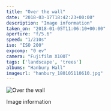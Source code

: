 ```yaml
---
title: "Over the wall"
date: "2018-03-17T18:42:23+00:00"
description: "Image information"
taken_on: "2018-01-05T11:06:10+00:00"
aperture: "f/5.6"
speed: "1/210s"
iso: "ISO 200"
expcomp: "0 ev"
camera: "Fujifilm X100T"
tags: ['landscape', 'trees']
albums: "Hanbury Hall"
imageurl: "hanbury_180105110610.jpg"
---
```


![Over the wall](https://wingsopenwide-images.s3.amazonaws.com/s/hanbury_180105110610.jpg)

Image information